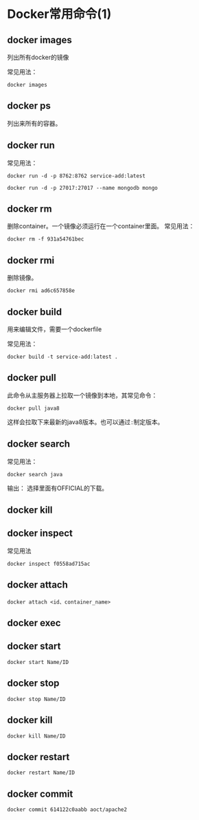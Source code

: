 # Docker常用命令(1)

## docker images
列出所有docker的镜像

常见用法：
```
docker images
```


## docker ps
列出来所有的容器。


## docker run

常见用法：
```
docker run -d -p 8762:8762 service-add:latest

docker run -d -p 27017:27017 --name mongodb mongo
```


## docker rm

删除container。一个镜像必须运行在一个container里面。
常见用法：

```
docker rm -f 931a54761bec
```


## docker rmi

删除镜像。


```
docker rmi ad6c657858e
```


## docker build

用来编辑文件，需要一个dockerfile

常见用法：

```
docker build -t service-add:latest .
```

## docker pull
此命令从主服务器上拉取一个镜像到本地，其常见命令：
```
docker pull java8

```
这样会拉取下来最新的java8版本。也可以通过```:```制定版本。


## docker search

常见用法：
```
docker search java
```
输出：
选择里面有OFFICIAL的下载。



## docker kill


## docker inspect
常见用法

```
docker inspect f0558ad715ac
```


## docker attach
```
docker attach <id、container_name>
```

## docker exec

## docker start
```
docker start Name/ID  
```

## docker stop
```
docker stop Name/ID  
```
## docker kill
```
docker kill Name/ID  
```

## docker restart
```
docker restart Name/ID  
```


## docker commit

```
docker commit 614122c0aabb aoct/apache2
```
